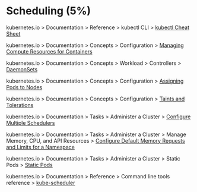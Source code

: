 # Scheduling (5%)

kubernetes.io > Documentation > Reference > kubectl CLI > [kubectl Cheat Sheet](https://kubernetes.io/docs/reference/kubectl/cheatsheet/)

kubernetes.io > Documentation > Concepts > Configuration > [Managing Compute Resources for Containers](https://kubernetes.io/docs/concepts/configuration/manage-compute-resources-container/)

kubernetes.io > Documentation > Concepts > Workload > Controllers > [DaemonSets](https://kubernetes.io/docs/concepts/workloads/controllers/daemonset/)

kubernetes.io > Documentation > Concepts > Configuration > [Assigning Pods to Nodes](https://kubernetes.io/docs/concepts/configuration/assign-pod-node/)

kubernetes.io > Documentation > Concepts > Configuration > [Taints and Tolerations](https://kubernetes.io/docs/concepts/configuration/taint-and-toleration/)

kubernetes.io > Documentation > Tasks > Administer a Cluster > [Configure Multiple Schedulers](https://kubernetes.io/docs/tasks/administer-cluster/configure-multiple-schedulers/)

kubernetes.io > Documentation > Tasks > Administer a Cluster > Manage Memory, CPU, and API Resources > [Configure Default Memory Requests and Limits for a Namespace](https://kubernetes.io/docs/tasks/administer-cluster/manage-resources/memory-default-namespace/)

kubernetes.io > Documentation > Tasks > Administer a Cluster > Static Pods > [Static Pods](https://kubernetes.io/docs/tasks/administer-cluster/static-pod/)

kubernetes.io > Documentation > Reference > Command line tools reference > [kube-scheduler](https://kubernetes.io/docs/reference/command-line-tools-reference/kube-scheduler/)
